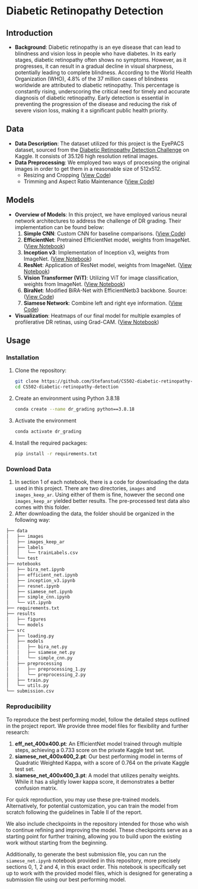 # Diabetic Retinopathy Detection

## Introduction
- **Background**: Diabetic retinopathy is an eye disease that can lead to blindness and vision loss in people who have diabetes. In its early stages, diabetic retinopathy often shows no symptoms. However, as it progresses, it can result in a gradual decline in visual sharpness, potentially leading to complete blindness. According to the World Health Organization (WHO), 4.8% of the 37 million cases of blindness worldwide are attributed to diabetic retinopathy. This percentage is constantly rising, underscoring the critical need for timely and accurate diagnosis of diabetic retinopathy. Early detection is essential in preventing the progression of the disease and reducing the risk of severe vision loss, making it a significant public health priority.

## Data
- **Data Description**: The dataset utilized for this project is the EyePACS dataset, sourced from the [Diabetic Retinopathy Detection Challenge](https://www.kaggle.com/competitions/diabetic-retinopathy-detection/data) on Kaggle. It consists of 35.126 high resolution retinal images.
- **Data Preprocessing**: We employed two ways of processing the original images in order to get them in a reasonable size of 512x512.
  - Resizing and Cropping ([View Code](https://github.com/Stefanstud/diabetic-retinopathy-detection/blob/main/src/preprocessing/preprocessing_1.py))
  - Trimming and Aspect Ratio Maintenance ([View Code](https://github.com/Stefanstud/diabetic-retinopathy-detection/blob/main/src/preprocessing/preprocessing_2.py))

## Models
- **Overview of Models**: In this project, we have employed various neural network architectures to address the challenge of DR grading. Their implementation can be found below:
  1. **Simple CNN**: Custom CNN for baseline comparisons. ([View Code](https://github.com/Stefanstud/diabetic-retinopathy-detection/blob/main/notebooks/simple_cnn.ipynb))
  2. **EfficientNet**: Pretrained EfficientNet model, weights from ImageNet. ([View Notebook](https://github.com/Stefanstud/diabetic-retinopathy-detection/blob/main/notebooks/efficient_net.ipynb))
  3. **Inception v3**: Implementation of Inception v3, weights from ImageNet. ([View Notebook](https://github.com/Stefanstud/diabetic-retinopathy-detection/blob/main/notebooks/inception_v3.ipynb))
  4. **ResNet**: Application of ResNet model, weights from ImageNet. ([View Notebook](https://github.com/Stefanstud/diabetic-retinopathy-detection/blob/main/notebooks/resnet.ipynb))
  5. **Vision Transformer (ViT)**: Utilizing ViT for image classification, weights from ImageNet. ([View Notebook](https://github.com/Stefanstud/diabetic-retinopathy-detection/blob/main/notebooks/vit.ipynb))
  6. **BiraNet**: Modified BiRA-Net with EfficientNetb3 backbone. Source: ([View Code](https://github.com/Stefanstud/diabetic-retinopathy-detection/blob/main/notebooks/bira_net.ipynb))
  7. **Siamese Network**: Combine left and right eye information. ([View Code](https://github.com/Stefanstud/diabetic-retinopathy-detection/blob/main/notebooks/siamese_net.ipynb))
- **Visualization**: Heatmaps of our final model for multiple examples of profilerative DR retinas, using Grad-CAM. ([View Notebook](https://github.com/Stefanstud/diabetic-retinopathy-detection/blob/main/notebooks/grad-CAM.ipynb))
## Usage

### Installation
1. Clone the repository:
   ```bash
   git clone https://github.com/Stefanstud/CS502-diabetic-retinopathy-detection.git
   cd CS502-diabetic-retinopathy-detection
2. Create an environment using Python 3.8.18
   ```bash
   conda create --name dr_grading python==3.8.18
4. Activate the environment
   ```bash
   conda activate dr_grading
6. Install the required packages:
   ``` bash
   pip install -r requirements.txt
   
### Download Data
1. In section 1 of each notebook, there is a code for downloading the data used in this project. There are two directories, `images` and `images_keep_ar`. Using either of them is fine, however the second one `images_keep_ar` yielded better results. The pre-processed test data also comes with this folder.
2. After downloading the data, the folder should be organized in the following way:
``` bash
├── data
│   ├── images
│   ├── images_keep_ar
│   ├── labels
│   │   └── trainLabels.csv
│   └── test
├── notebooks
│   ├── bira_net.ipynb
│   ├── efficient_net.ipynb
│   ├── inception_v3.ipynb
│   ├── resnet.ipynb
│   ├── siamese_net.ipynb
│   ├── simple_cnn.ipynb
│   └── vit.ipynb
├── requirements.txt
├── results
│   ├── figures
│   └── models     
├── src
│   ├── loading.py
│   ├── models
│   │   ├── bira_net.py
│   │   ├── siamese_net.py
│   │   └── simple_cnn.py
│   ├── preprocessing
│   │   ├── preprocessing_1.py
│   │   └── preprocessing_2.py
│   ├── train.py
│   └── utils.py
└── submission.csv
```
### Reproducibility

To reproduce the best performing model, follow the detailed steps outlined in the project report. We provide three model files for flexibility and further research:

1. **eff_net_400x400.pt**: An EfficientNet model trained through multiple steps, achieving a 0.733 score on the private Kaggle test set.
2. **siamese_net_400x400_2.pt**: Our best performing model in terms of Quadratic Weighted Kappa, with a score of 0.764 on the private Kaggle test set.
3. **siamese_net_400x400_3.pt**: A model that utilizes penalty weights. While it has a slightly lower kappa score, it demonstrates a better confusion matrix.

For quick reproduction, you may use these pre-trained models. Alternatively, for potential customization, you can train the model from scratch following the guidelines in Table II of the report.

We also include checkpoints in the repository intended for those who wish to continue refining and improving the model. These checkpoints serve as a starting point for further training, allowing you to build upon the existing work without starting from the beginning.

Additionally, to generate the best submission file, you can run the `siamese_net.ipynb` notebook provided in this repository, more precisely sections 0, 1, 2 and 4, in this exact order. This notebook is specifically set up to work with the provided model files, which is designed for generating a submission file using our best performing model.

